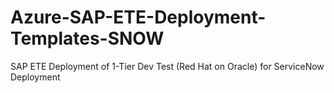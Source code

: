 # Azure-SAP-ETE-Deployment-Templates-SNOW
SAP ETE Deployment of 1-Tier Dev Test (Red Hat on Oracle) for ServiceNow Deployment